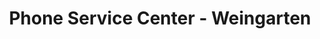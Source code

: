 ---
title: "Phone Service Center - Weingarten"
url: /weingarten/phone-service-center-weingarten/
shop: Handy
---